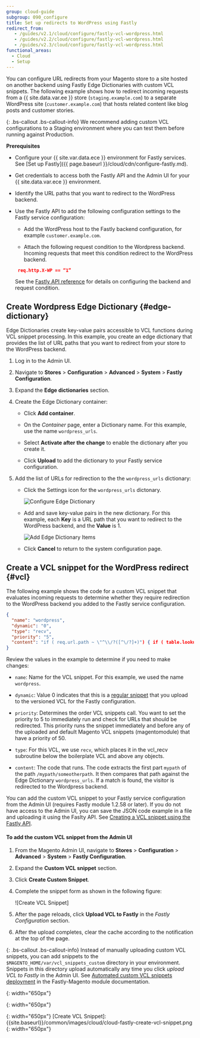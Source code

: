 ```yaml
---
group: cloud-guide
subgroup: 090_configure
title: Set up redirects to WordPress using Fastly
redirect_from:
   - /guides/v2.1/cloud/configure/fastly-vcl-wordpress.html
   - /guides/v2.2/cloud/configure/fastly-vcl-wordpress.html
   - /guides/v2.3/cloud/configure/fastly-vcl-wordpress.html
functional_areas:
  - Cloud
  - Setup
---
```


You can configure URL redirects from your Magento store to a site hosted on another backend using Fastly Edge Dictionaries with custom VCL snippets. The following example shows how to redirect incoming requests from a {{ site.data.var.ee }} store (`staging.example.com`) to a separate WordPress site (`customer.example.com`) that hosts related content like blog posts and customer stories.


{: .bs-callout .bs-callout-info}
We recommend adding custom VCL configurations to a Staging environment where you can test them before running against Production.

**Prerequisites**

-  Configure your {{ site.var.data.ece }} environment for Fastly services. See [Set up Fastly]({{ page.baseurl }}/cloud/cdn/configure-fastly.md). 

-  Get credentials to access both the Fastly API and the Admin UI for your {{ site.data.var.ece }} environment.

-  Identify the URL paths that you want to redirect to the WordPress backend.

-  Use the Fastly API to add the following configuration settings to the Fastly service configuration: 

   -  Add the WordPress host to the Fastly backend configuration, for example `customer.example.com`.

   -  Attach the following request condition to the Wordpress backend. Incoming requests that meet this condition redirect to the WordPress backend.

     ```json
      req.http.X-WP == “1”
     ```
	 
     See the [Fastly API reference](https://docs.fastly.com/api/config#) for details on configuring the backend and request condition.

## Create Wordpress Edge Dictionary {#edge-dictionary}

Edge Dictionaries create key-value pairs accessible to VCL functions during VCL snippet processing. In this example, you create an edge dictionary that provides the list of URL paths that you want to redirect from your store to the WordPress backend. 

1.  Log in to the Admin UI.

1.  Navigate to **Stores** > **Configuration** > **Advanced** > **System** > **Fastly Configuration**.

1.  Expand the **Edge dictionaries** section.

1.  Create the Edge Dictionary container:

    - Click **Add container**.

    -  On the *Container* page, enter a Dictionary name. For this example, use the name `wordpress_urls`.

    -  Select **Activate after the change** to enable the dictionary after you create it.

    -  Click **Upload** to add the dictionary to your Fastly service configuration.

1.  Add the list of URLs for redirection to the the `wordpress_urls` dictionary:

    -  Click the Settings icon for the `wordpress_urls` dictonary.

       ![Configure Edge Dictionary]

    -  Add and save key-value pairs in the new dictionary. For this example, each **Key** is a URL path that you want to redirect to the WordPress backend, and the **Value** is 1. 
       
	   ![Add Edge Dictionary Items]
	 
    -  Click **Cancel** to return to the system configuration page.


## Create a VCL snippet for the WordPress redirect {#vcl}

The following example shows the code for a custom VCL snippet that evaluates incoming requests to determine whether they require redirection to the WordPress backend you added to the Fastly service configuration.
 
```json
{
  "name": "wordpress",
  "dynamic": "0",
  "type": "recv",
  "priority": "5",
  "content": "if ( req.url.path ~ \"^\\/?([^\/?]+)") { if ( table.lookup(wordpress_urls, re.group.1, \"NOTFOUND\") != \"NOTFOUND\" ) { set req.http.X-WP = \"1\"; } }"
}
````

Review the values in the example to determine if you need to make changes:

  -  `name`: Name for the VCL snippet. For this example, we used the name `wordpress`.
  
  -  `dynamic`: Value 0 indicates that this is a [regular snippet](https://docs.fastly.com/guides/vcl-snippets/using-regular-vcl-snippets)  that you upload to the versioned VCL for the Fastly configuration.

  -  `priority`: Determines the order VCL snippets call. You want to set the priority to 5 to immediately run and check for URLs that should be redirected. This priority runs the snippet immediately and before any of the uploaded and default Magento VCL snippets (magentomodule) that have a priority of 50.

  -  `type`: For this VCL, we use `recv`, which places it in the vcl_recv subroutine below the boilerplate VCL and above any objects.

  -  `content`: The code that runs. The code extracts the first part `mypath` of the path `/mypath/someotherpath`.  It then compares that path against the Edge Dictionary `wordpress_urls`. If a match is found, the visitor is redirected to the Wordpress backend.

You can add the custom VCL snippet to your Fastly service configuration from the Admin UI (requires Fastly module 1.2.58 or later). If you do not have access to the Admin UI, you can save the JSON code example in a file and uploading it using the Faslty API. See [Creating a VCL snippet using the Fastly API](https://docs.fastly.com/vcl/vcl-snippets/using-regular-vcl-snippets/#via-the-api). 


#### To add the custom VCL snippet from the Admin UI

1.  From the Magento Admin UI, navigate to **Stores** > **Configuration** > **Advanced** > **System** > **Fastly Configuration**.

1.  Expand the **Custom VCL snippet** section.

1.  Click **Create Custom Snippet**.

1.  Complete the snippet form as shown in the following figure:

    ![Create VCL Snippet]

1.  After the page reloads, click **Upload VCL to Fastly** in the *Fastly Configuration* section.

1. After the upload completes, clear the cache according to the notification at the top of the page.


{: .bs-callout .bs-callout-info}
Instead of manually uploading custom VCL snippets, you can add snippets to the `$MAGENTO_HOME/var/vcl_snippets_custom` directory in your environment. Snippets in this directory upload automatically any time you click *upload VCL to Fastly* in the Admin UI. See [Automated custom VCL snippets deployment](https://github.com/fastly/fastly-magento2/blob/master/Documentation/Guides/CUSTOM-VCL-SNIPPETS.html#automated-custom-vcl-snippets-deployment) in the Fastly-Magento module documentation. 


[Add Edge Dictionary Container]: {{site.baseurl}}/common/images/cloud/cloud-fastly-edge-dictionary-example.png
{: width="650px"}

[Configure Edge Dictionary]: {{site.baseurl}}/common/images/cloud/cloud-fastly-edge-dictionary-configure.png
{: width="650px"}

[Add Edge Dictionary Items]: {{site.baseurl}}/common/images/cloud/cloud-fastly-edge-dictionary-add-items.png
{: width="650px"}
[Create VCL Snippet]: {{site.baseurl}}/common/images/cloud/cloud-fastly-create-vcl-snippet.png
{: width="650px"}

